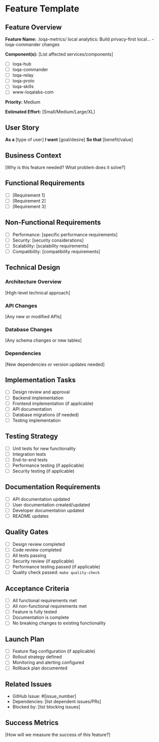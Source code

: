 # Feature Template

## Feature Overview
**Feature Name:** .loqa-metrics/ local analytics: Build privacy-first local... - loqa-commander changes

**Component(s):** [List affected services/components]
- [ ] loqa-hub
- [ ] loqa-commander  
- [ ] loqa-relay
- [ ] loqa-proto
- [ ] loqa-skills
- [ ] www-loqalabs-com

**Priority:** Medium

**Estimated Effort:** [Small/Medium/Large/XL]

## User Story
**As a** [type of user]
**I want** [goal/desire]
**So that** [benefit/value]

## Business Context
[Why is this feature needed? What problem does it solve?]

## Functional Requirements
- [ ] [Requirement 1]
- [ ] [Requirement 2]
- [ ] [Requirement 3]

## Non-Functional Requirements
- [ ] Performance: [specific performance requirements]
- [ ] Security: [security considerations]
- [ ] Scalability: [scalability requirements]
- [ ] Compatibility: [compatibility requirements]

## Technical Design
### Architecture Overview
[High-level technical approach]

### API Changes
[Any new or modified APIs]

### Database Changes
[Any schema changes or new tables]

### Dependencies
[New dependencies or version updates needed]

## Implementation Tasks
- [ ] Design review and approval
- [ ] Backend implementation
- [ ] Frontend implementation (if applicable)
- [ ] API documentation
- [ ] Database migrations (if needed)
- [ ] Testing implementation

## Testing Strategy
- [ ] Unit tests for new functionality
- [ ] Integration tests
- [ ] End-to-end tests
- [ ] Performance testing (if applicable)
- [ ] Security testing (if applicable)

## Documentation Requirements
- [ ] API documentation updated
- [ ] User documentation created/updated
- [ ] Developer documentation updated
- [ ] README updates

## Quality Gates
- [ ] Design review completed
- [ ] Code review completed
- [ ] All tests passing
- [ ] Security review (if applicable)
- [ ] Performance testing passed (if applicable)
- [ ] Quality check passed: `make quality-check`

## Acceptance Criteria
- [ ] All functional requirements met
- [ ] All non-functional requirements met
- [ ] Feature is fully tested
- [ ] Documentation is complete
- [ ] No breaking changes to existing functionality

## Launch Plan
- [ ] Feature flag configuration (if applicable)
- [ ] Rollout strategy defined
- [ ] Monitoring and alerting configured
- [ ] Rollback plan documented

## Related Issues
- GitHub Issue: #[issue_number]
- Dependencies: [list dependent issues/PRs]
- Blocked by: [list blocking issues]

## Success Metrics
[How will we measure the success of this feature?]